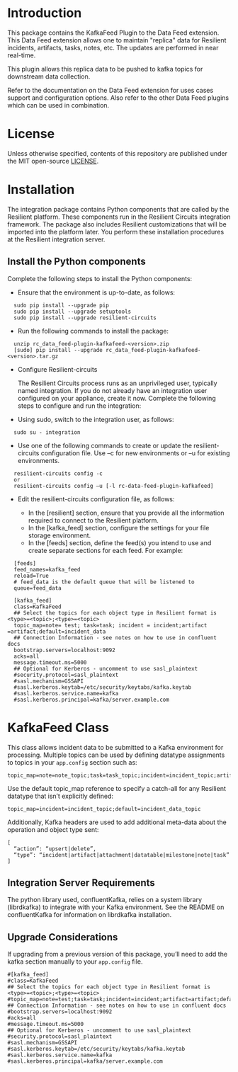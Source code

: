 # Introduction
This package contains the KafkaFeed Plugin to the Data Feed extension.  This Data Feed extension allows one to maintain "replica" data for Resilient incidents, artifacts, tasks, notes, etc.  The updates are performed in near real-time.

This plugin allows this replica data to be pushed to kafka topics for downstream data collection.

Refer to the documentation on the Data Feed extension for uses cases support and configuration options. Also refer to the other Data Feed plugins which can be used in combination.
  
# License

Unless otherwise specified, contents of this repository are published under the MIT open-source
[LICENSE](LICENSE).

# Installation
  The integration package contains Python components that are called by the Resilient platform. These components run in the Resilient Circuits integration framework. The package also includes Resilient customizations that will be imported into the platform later.
  You perform these installation procedures at the Resilient integration server.
  
## Install the Python components
  Complete the following steps to install the Python components:
* Ensure that the environment is up-to-date, as follows:
```
  sudo pip install --upgrade pip
  sudo pip install --upgrade setuptools
  sudo pip install --upgrade resilient-circuits
```  
* Run the following commands to install the package:
```
  unzip rc_data_feed-plugin-kafkafeed-<version>.zip
  [sudo] pip install --upgrade rc_data_feed-plugin-kafkafeed-<version>.tar.gz
```  
* Configure Resilient-circuits

  The Resilient Circuits process runs as an unprivileged user, typically named integration. If you do not already have an integration user configured on your appliance, create it now. 
  Complete the following steps to configure and run the integration:
* Using sudo, switch to the integration user, as follows:
```
  sudo su - integration
```
* Use one of the following commands to create or update the resilient-circuits configuration file. Use –c for new environments or –u for existing environments.
```
  resilient-circuits config -c
  or
  resilient-circuits config –u [-l rc-data-feed-plugin-kafkafeed]
```
* Edit the resilient-circuits configuration file, as follows:
    
  - In the [resilient] section, ensure that you provide all the information required to connect to the Resilient platform.
  - In the [kafka_feed] section, configure the settings for your file storage environment.
  - In the [feeds] section, define the feed(s) you intend to use and create separate sections for each feed. For example:
```
  [feeds]
  feed_names=kafka_feed
  reload=True
  # feed_data is the default queue that will be listened to
  queue=feed_data
  
  [kafka_feed]
  class=KafkaFeed
  ## Select the topics for each object type in Resilient format is <type>=<topic>;<type>=<topic>
  topic_map=note= test; task=task; incident = incident;artifact =artifact;default=incident_data
  ## Connection Information - see notes on how to use in confluent docs
  bootstrap.servers=localhost:9092
  acks=all
  message.timeout.ms=5000
  ## Optional for Kerberos - uncomment to use sasl_plaintext
  #security.protocol=sasl_plaintext
  #sasl.mechanism=GSSAPI
  #sasl.kerberos.keytab=/etc/security/keytabs/kafka.keytab
  #sasl.kerberos.service.name=kafka
  #sasl.kerberos.principal=kafka/server.example.com
```

# KafkaFeed Class
This class allows incident data to be submitted to a Kafka environment for processing. Multiple topics can be used by defining datatype assignments to topics in your `app.config` section such as:
```
topic_map=note=note_topic;task=task_topic;incident=incident_topic;artifact=artifact_topic
```
Use the default topic_map reference to specify a catch-all for any Resilient datatype that isn’t explicitly defined:
```
topic_map=incident=incident_topic;default=incident_data_topic
```

Additionally, Kafka headers are used to add additional meta-data about the operation and object type sent:
```
[
  “action”: “upsert|delete”,
  “type”: “incident|artifact|attachment|datatable|milestone|note|task”
]
```
## Integration Server Requirements
The python library used, confluentKafka, relies on a system library (librdkafka) to integrate with your Kafka environment. See the README on confluentKafka for information on librdkafka installation.

## Upgrade Considerations
If upgrading from a previous version of this package, you’ll need to add the kafka section manually to your `app.config` file.
```
#[kafka_feed]
#class=KafkaFeed
## Select the topics for each object type in Resilient format is <type>=<topic>;<type>=<topic>
#topic_map=note=test;task=task;incident=incident;artifact=artifact;default=incident_data
## Connection Information - see notes on how to use in confluent docs
#bootstrap.servers=localhost:9092
#acks=all
#message.timeout.ms=5000
## Optional for Kerberos - uncomment to use sasl_plaintext
#security.protocol=sasl_plaintext
#sasl.mechanism=GSSAPI
#sasl.kerberos.keytab=/etc/security/keytabs/kafka.keytab
#sasl.kerberos.service.name=kafka
#sasl.kerberos.principal=kafka/server.example.com
```
